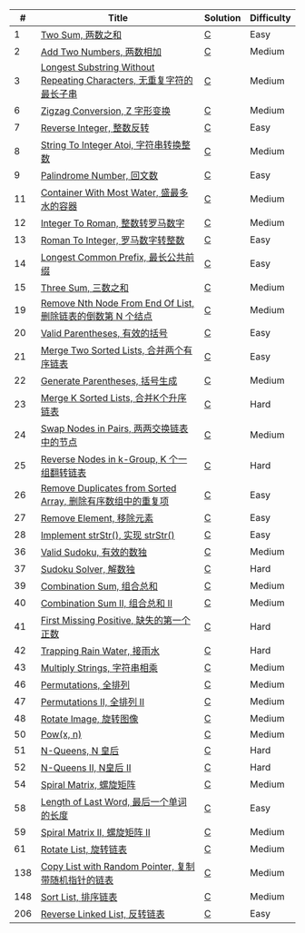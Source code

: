 | # | Title | Solution | Difficulty |
|---| ----- | -------- | ---------- |
|1|[Two Sum, 两数之和](https://leetcode-cn.com/problems/two-sum) | [C](https://github.com/LiuYuguang/LeetCode-C/blob/main/algorithms/twoSum/main.c) | Easy |
|2|[Add Two Numbers, 两数相加](https://leetcode-cn.com/problems/add-two-numbers) | [C](https://github.com/LiuYuguang/LeetCode-C/blob/main/algorithms/addTwoNumbers/main.c) | Medium |
|3|[Longest Substring Without Repeating Characters, 无重复字符的最长子串](https://leetcode-cn.com/problems/longest-substring-without-repeating-characters) | [C](https://github.com/LiuYuguang/LeetCode-C/blob/main/algorithms/longestSubstringWithoutRepeatingCharacters/main.c) | Medium |
|6|[Zigzag Conversion, Z 字形变换](https://leetcode-cn.com/problems/zigzag-conversion) | [C](https://github.com/LiuYuguang/LeetCode-C/blob/main/algorithms/zigzagConversion/main.c) | Medium |
|7|[Reverse Integer, 整数反转](https://leetcode-cn.com/problems/reverse-integer) | [C](https://github.com/LiuYuguang/LeetCode-C/blob/main/algorithms/reverseInteger/main.c) | Easy |
|8|[String To Integer Atoi, 字符串转换整数](https://leetcode-cn.com/problems/string-to-integer-atoi) | [C](https://github.com/LiuYuguang/LeetCode-C/blob/main/algorithms/stringToIntegerAtoi/main.c) | Medium |
|9|[Palindrome Number, 回文数](https://leetcode-cn.com/problems/palindrome-number) | [C](https://github.com/LiuYuguang/LeetCode-C/blob/main/algorithms/palindromeNumber/main.c) | Easy |
|11|[Container With Most Water, 盛最多水的容器](https://leetcode-cn.com/problems/container-with-most-water) | [C](https://github.com/LiuYuguang/LeetCode-C/blob/main/algorithms/containerWithMostWater/main.c) | Medium |
|12|[Integer To Roman, 整数转罗马数字](https://leetcode-cn.com/problems/integer-to-roman) | [C](https://github.com/LiuYuguang/LeetCode-C/blob/main/algorithms/integerToRoman/main.c) | Medium |
|13|[Roman To Integer, 罗马数字转整数](https://leetcode-cn.com/problems/roman-to-integer) | [C](https://github.com/LiuYuguang/LeetCode-C/blob/main/algorithms/romanToInteger/main.c) | Easy |
|14|[Longest Common Prefix, 最长公共前缀](https://leetcode-cn.com/problems/longest-common-prefix) | [C](https://github.com/LiuYuguang/LeetCode-C/blob/main/algorithms/longestCommonPrefix/main.c) | Easy |
|15|[Three Sum, 三数之和](https://leetcode-cn.com/problems/3sum) | [C](https://github.com/LiuYuguang/LeetCode-C/blob/main/algorithms/threeSum/main.c) | Medium |
|19|[Remove Nth Node From End Of List, 删除链表的倒数第 N 个结点](https://leetcode-cn.com/problems/remove-nth-node-from-end-of-list) | [C](https://github.com/LiuYuguang/LeetCode-C/blob/main/algorithms/removeNthNodeFromEndOfList/main.c) | Medium |
|20|[Valid Parentheses, 有效的括号](https://leetcode-cn.com/problems/valid-parentheses) | [C](https://github.com/LiuYuguang/LeetCode-C/blob/main/algorithms/validParentheses/main.c) | Easy |
|21|[Merge Two Sorted Lists, 合并两个有序链表](https://leetcode-cn.com/problems/merge-two-sorted-lists) | [C](https://github.com/LiuYuguang/LeetCode-C/blob/main/algorithms/mergeTwoSortedLists/main.c) | Easy |
|22|[Generate Parentheses, 括号生成](https://leetcode-cn.com/problems/generate-parentheses) | [C](https://github.com/LiuYuguang/LeetCode-C/blob/main/algorithms/generateParentheses/main.c) | Medium |
|23|[Merge K Sorted Lists, 合并K个升序链表](https://leetcode-cn.com/problems/merge-k-sorted-lists) | [C](https://github.com/LiuYuguang/LeetCode-C/blob/main/algorithms/mergeKSortedLists/main.c) | Hard |
|24|[Swap Nodes in Pairs, 两两交换链表中的节点](https://leetcode-cn.com/problems/swap-nodes-in-pairs) | [C](https://github.com/LiuYuguang/LeetCode-C/blob/main/algorithms/swapNodesInPairs/main.c) | Medium |
|25|[Reverse Nodes in k-Group, K 个一组翻转链表](https://leetcode-cn.com/problems/reverse-nodes-in-k-group) | [C](https://github.com/LiuYuguang/LeetCode-C/blob/main/algorithms/reverseNodesInKGroup/main.c) | Hard |
|26|[Remove Duplicates from Sorted Array, 删除有序数组中的重复项](https://leetcode-cn.com/problems/remove-duplicates-from-sorted-array) | [C](https://github.com/LiuYuguang/LeetCode-C/blob/main/algorithms/removeDuplicatesFromSortedArray/main.c) | Easy |
|27|[Remove Element, 移除元素](https://leetcode-cn.com/problems/remove-element) | [C](https://github.com/LiuYuguang/LeetCode-C/blob/main/algorithms/removeElement/main.c) | Easy |
|28|[Implement strStr(), 实现 strStr()](https://leetcode-cn.com/problems/implement-strstr) | [C](https://github.com/LiuYuguang/LeetCode-C/blob/main/algorithms/implementStrstr/main.c) | Easy |
|36|[Valid Sudoku, 有效的数独](https://leetcode-cn.com/problems/valid-sudoku) | [C](https://github.com/LiuYuguang/LeetCode-C/blob/main/algorithms/validSudoku/main.c) | Medium |
|37|[Sudoku Solver, 解数独](https://leetcode-cn.com/problems/sudoku-solver) | [C](https://github.com/LiuYuguang/LeetCode-C/blob/main/algorithms/sudokuSolver/main.c) | Hard |
|39|[Combination Sum, 组合总和](https://leetcode-cn.com/problems/combination-sum) | [C](https://github.com/LiuYuguang/LeetCode-C/blob/main/algorithms/combinationSum/main.c) | Medium |
|40|[Combination Sum II, 组合总和 II](https://leetcode-cn.com/problems/combination-sum-ii) | [C](https://github.com/LiuYuguang/LeetCode-C/blob/main/algorithms/combinationSumII/main.c) | Medium |
|41|[First Missing Positive, 缺失的第一个正数](https://leetcode-cn.com/problems/first-missing-positive) | [C](https://github.com/LiuYuguang/LeetCode-C/blob/main/algorithms/firstMissingPositive/main.c) | Hard |
|42|[Trapping Rain Water, 接雨水](https://leetcode-cn.com/problems/trapping-rain-water) | [C](https://github.com/LiuYuguang/LeetCode-C/blob/main/algorithms/trappingRainWater/main.c) | Hard |
|43|[Multiply Strings, 字符串相乘](https://leetcode-cn.com/problems/multiply-strings) | [C](https://github.com/LiuYuguang/LeetCode-C/blob/main/algorithms/multiplyStrings/main.c) | Medium |
|46|[Permutations, 全排列](https://leetcode-cn.com/problems/permutations) | [C](https://github.com/LiuYuguang/LeetCode-C/blob/main/algorithms/permutations/main.c) | Medium |
|47|[Permutations II, 全排列 II](https://leetcode-cn.com/problems/permutations-ii) | [C](https://github.com/LiuYuguang/LeetCode-C/blob/main/algorithms/permutationsII/main.c) | Medium |
|48|[Rotate Image, 旋转图像](https://leetcode-cn.com/problems/rotate-image) | [C](https://github.com/LiuYuguang/LeetCode-C/blob/main/algorithms/rotateImage/main.c) | Medium |
|50|[Pow(x, n)](https://leetcode-cn.com/problems/powx-n) | [C](https://github.com/LiuYuguang/LeetCode-C/blob/main/algorithms/powxn/main.c) | Medium |
|51|[N-Queens, N 皇后](https://leetcode-cn.com/problems/n-queens) | [C](https://github.com/LiuYuguang/LeetCode-C/blob/main/algorithms/nQueens/main.c) | Hard |
|52|[N-Queens II, N皇后 II](https://leetcode-cn.com/problems/n-queens-ii) | [C](https://github.com/LiuYuguang/LeetCode-C/blob/main/algorithms/nQueensII/main.c) | Hard |
|54|[Spiral Matrix, 螺旋矩阵](https://leetcode-cn.com/problems/spiral-matrix) | [C](https://github.com/LiuYuguang/LeetCode-C/blob/main/algorithms/spiralMatrix/main.c) | Medium |
|58|[Length of Last Word, 最后一个单词的长度](https://leetcode-cn.com/problems/length-of-last-word) | [C](https://github.com/LiuYuguang/LeetCode-C/blob/main/algorithms/lengthOfLastWord/main.c) | Easy |
|59|[Spiral Matrix II, 螺旋矩阵 II](https://leetcode-cn.com/problems/spiral-matrix-ii) | [C](https://github.com/LiuYuguang/LeetCode-C/blob/main/algorithms/spiralMatrixII/main.c) | Medium |
|61|[Rotate List, 旋转链表](https://leetcode-cn.com/problems/rotate-list/) | [C](https://github.com/LiuYuguang/LeetCode-C/blob/main/algorithms/rotateList/main.c) | Medium |
|138|[Copy List with Random Pointer, 复制带随机指针的链表](https://leetcode-cn.com/problems/copy-list-with-random-pointer/) | [C](https://github.com/LiuYuguang/LeetCode-C/blob/main/algorithms/copyListWithRandomPointer/main.c) | Medium |
|148|[Sort List, 排序链表](https://leetcode-cn.com/problems/sort-list/) | [C](https://github.com/LiuYuguang/LeetCode-C/blob/main/algorithms/sortList/main.c) | Medium |
|206|[Reverse Linked List, 反转链表](https://leetcode-cn.com/problems/reverse-linked-list/) | [C](https://github.com/LiuYuguang/LeetCode-C/blob/main/algorithms/reverseLinkedList/main.c) | Easy |